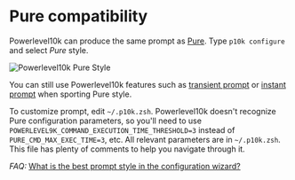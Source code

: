 # Pure compatibility

Powerlevel10k can produce the same prompt as [Pure](https://github.com/sindresorhus/pure). Type
`p10k configure` and select _Pure_ style.

![Powerlevel10k Pure Style](https://raw.githubusercontent.com/romkatv/powerlevel10k-media/master/pure-style.gif)

You can still use Powerlevel10k features such as [transient prompt](#transient-prompt) or
[instant prompt](#instant-prompt) when sporting Pure style.

To customize prompt, edit `~/.p10k.zsh`. Powerlevel10k doesn't recognize Pure configuration
parameters, so you'll need to use `POWERLEVEL9K_COMMAND_EXECUTION_TIME_THRESHOLD=3` instead of
`PURE_CMD_MAX_EXEC_TIME=3`, etc. All relevant parameters are in `~/.p10k.zsh`. This file has
plenty of comments to help you navigate through it.

_FAQ:_ [What is the best prompt style in the configuration wizard?](#what-is-the-best-prompt-style-in-the-configuration-wizard)
